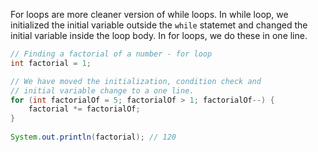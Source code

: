 For loops are more cleaner version of while loops. In while loop, we initialized the initial variable outside the `while` statemet and changed the initial variable inside the loop body. In for loops, we do these in one line.

```java
// Finding a factorial of a number - for loop
int factorial = 1;  

// We have moved the initialization, condition check and 
// initial variable change to a one line.
for (int factorialOf = 5; factorialOf > 1; factorialOf--) {  
	factorial *= factorialOf;  
}  
  
System.out.println(factorial); // 120

```